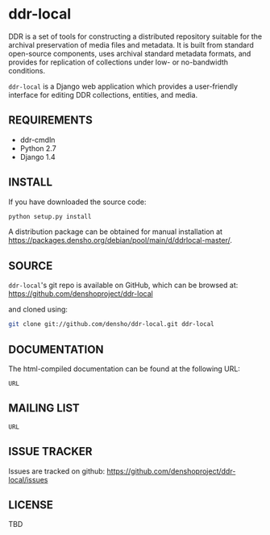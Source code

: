 # ddr-local

DDR is a set of tools for constructing a distributed repository suitable for the archival preservation of media files and metadata.  It is built from standard open-source components, uses archival standard metadata formats, and provides for replication of collections under low- or no-bandwidth conditions.

`ddr-local` is a Django web application which provides a user-friendly interface for editing DDR collections, entities, and media.


## REQUIREMENTS

* ddr-cmdln
* Python 2.7
* Django 1.4


## INSTALL

If you have downloaded the source code:
``` bash
python setup.py install
```
A distribution package can be obtained for manual installation at https://packages.densho.org/debian/pool/main/d/ddrlocal-master/.


## SOURCE

`ddr-local`'s git repo is available on GitHub, which can be browsed at: https://github.com/denshoproject/ddr-local

and cloned using:
``` bash
git clone git://github.com/densho/ddr-local.git ddr-local
```


## DOCUMENTATION

The html-compiled documentation can be found at the following URL:

    URL


## MAILING LIST

    URL


## ISSUE TRACKER

Issues are tracked on github: https://github.com/denshoproject/ddr-local/issues


## LICENSE

TBD
